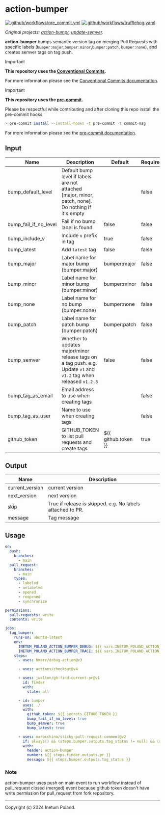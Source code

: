 # action-bumper

[![.github/workflows/pre_commit.yml](https://github.com/Inetum-Poland/action-bumper/actions/workflows/pre_commit.yml/badge.svg)](https://github.com/Inetum-Poland/action-bumper/actions/workflows/pre_commit.yml) [![.github/workflows/trufflehog.yaml](https://github.com/Inetum-Poland/action-bumper/actions/workflows/trufflehog.yaml/badge.svg)](https://github.com/Inetum-Poland/action-bumper/actions/workflows/trufflehog.yaml)

_Original projects: [action-bumpr](https://github.com/haya14busa/action-bumpr), [update-semver](https://github.com/haya14busa/action-update-semver)._

**action-bumper** bumps semantic version tag on merging Pull Requests with specific labels (`bumper:major`,`bumper:minor`,`bumper:patch`, `bumper:none`), and creates semver tags on tag push.

> [!IMPORTANT]
> __This repository uses the [Conventional Commits](https://www.conventionalcommits.org/).__
>
> For more information please see the [Conventional Commits documentation](https://www.conventionalcommits.org/en/v1.0.0/#summary).

> [!IMPORTANT]
> __This repository uses the [pre-commit](https://pre-commit.com/).__
>
> Please be respectful while contributing and after cloning this repo install the pre-commit hooks.
> ```bash
> > pre-commit install --install-hooks -t pre-commit -t commit-msg
> ```
> For more information please see the [pre-commit documentation](https://pre-commit.com/).

## Input

| Name                  | Description                                                                                                       | Default             | Required |
| --------------------- | ----------------------------------------------------------------------------------------------------------------- | ------------------- | -------- |
| bump_default_level    | Default bump level if labels are not attached [major, minor, patch, none]. Do nothing if it's empty               |                     | false    |
| bump_fail_if_no_level | Fail if no bump label is found                                                                                    | false               | false    |
| bump_include_v        | Include `v` prefix in tag                                                                                         | true                | false    |
| bump_latest           | Add `latest` tag                                                                                                  | false               | false    |
| bump_major            | Label name for major bump (bumper:major)                                                                          | bumper:major        | false    |
| bump_minor            | Label name for minor bump (bumper:minor)                                                                          | bumper:minor        | false    |
| bump_none             | Label name for no bump (bumper:none)                                                                              | bumper:none         | false    |
| bump_patch            | Label name for patch bump (bumper:patch)                                                                          | bumper:patch        | false    |
| bump_semver           | Whether to updates major/minor release tags on a tag push. e.g. Update `v1` and `v1.2` tag when released `v1.2.3` | false               | false    |
| bump_tag_as_email     | Email address to use when creating tags                                                                           |                     | false    |
| bump_tag_as_user      | Name to use when creating tags                                                                                    |                     | false    |
| github_token          | GITHUB_TOKEN to list pull requests and create tags                                                                | ${{ github.token }} | true     |

## Output

| Name            | Description                                                |
| --------------- | ---------------------------------------------------------- |
| current_version | current version                                            |
| next_version    | next version                                               |
| skip            | True if release is skipped. e.g. No labels attached to PR. |
| message         | Tag message                                                |

## Usage

```yaml
on:
  push:
    branches:
      - main
  pull_request:
    branches:
      - main
    types:
      - labeled
      - unlabeled
      - opened
      - reopened
      - synchronize

permissions:
  pull-requests: write
  contents: write

jobs:
  tag_bumper:
    runs-on: ubuntu-latest
    env:
      INETUM_POLAND_ACTION_BUMPER_DEBUG: ${{ vars.INETUM_POLAND_ACTION_BUMPER_DEBUG }}
      INETUM_POLAND_ACTION_BUMPER_TRACE: ${{ vars.INETUM_POLAND_ACTION_BUMPER_TRACE }}
    steps:
      - uses: hmarr/debug-action@v3

      - uses: actions/checkout@v4

      - uses: jwalton/gh-find-current-pr@v1
        id: finder
        with:
          state: all

      - id: bumper
        uses: ./
        with:
          github_token: ${{ secrets.GITHUB_TOKEN }}
          bump_fail_if_no_level: true
          bump_semver: true
          bump_latest: true

      - uses: marocchino/sticky-pull-request-comment@v2
        if: always() && (steps.bumper.outputs.tag_status != null) && (steps.finder.outputs.pr != null)
        with:
          header: action-bumper
          number: ${{ steps.finder.outputs.pr }}
          message: ${{ steps.bumper.outputs.tag_status }}
```

### Note

action-bumper uses push on main event to run workflow instead of pull_request closed (merged) event because github token doesn't have write permission for pull_request from fork repository.

---

Copyright (c) 2024 Inetum Poland.
